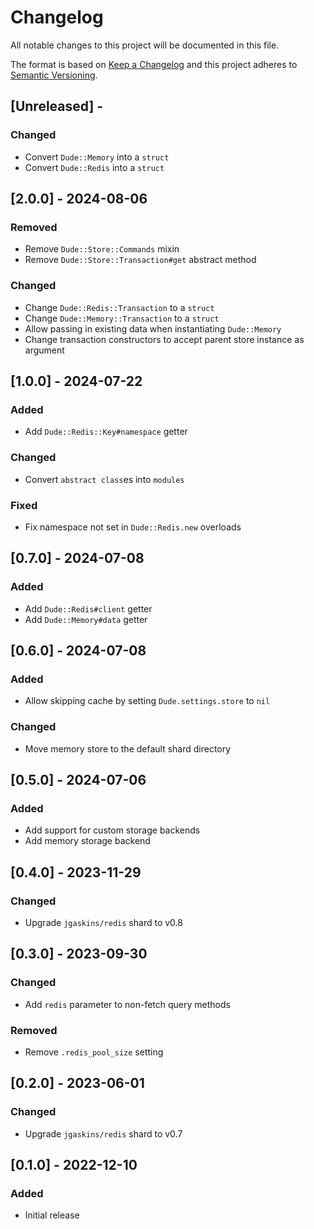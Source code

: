 # Changelog

All notable changes to this project will be documented in this file.

The format is based on [Keep a Changelog](http://keepachangelog.com/en/1.0.0/)
and this project adheres to [Semantic Versioning](http://semver.org/spec/v2.0.0.html).

## [Unreleased] - 

### Changed
- Convert `Dude::Memory` into a `struct`
- Convert `Dude::Redis` into a `struct`

## [2.0.0] - 2024-08-06

### Removed
- Remove `Dude::Store::Commands` mixin
- Remove `Dude::Store::Transaction#get` abstract method

### Changed
- Change `Dude::Redis::Transaction` to a `struct`
- Change `Dude::Memory::Transaction` to a `struct`
- Allow passing in existing data when instantiating `Dude::Memory`
- Change transaction constructors to accept parent store instance as argument

## [1.0.0] - 2024-07-22

### Added
- Add `Dude::Redis::Key#namespace` getter

### Changed
- Convert `abstract class`es into `modules`

### Fixed
- Fix namespace not set in `Dude::Redis.new` overloads

## [0.7.0] - 2024-07-08

### Added
- Add `Dude::Redis#client` getter
- Add `Dude::Memory#data` getter

## [0.6.0] - 2024-07-08

### Added
- Allow skipping cache by setting `Dude.settings.store` to `nil`

### Changed
- Move memory store to the default shard directory

## [0.5.0] - 2024-07-06

### Added
- Add support for custom storage backends
- Add memory storage backend

## [0.4.0] - 2023-11-29

### Changed
- Upgrade `jgaskins/redis` shard to v0.8

## [0.3.0] - 2023-09-30

### Changed
- Add `redis` parameter to non-fetch query methods

### Removed
- Remove `.redis_pool_size` setting

## [0.2.0] - 2023-06-01

### Changed
- Upgrade `jgaskins/redis` shard to v0.7

## [0.1.0] - 2022-12-10

### Added
- Initial release
